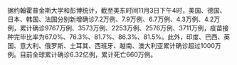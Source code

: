 据约翰霍普金斯大学和彭博统计，截至美东时间11月3日下午4时，美国、德国、日本、韩国、法国分别新增确诊7.2万例、7.9万例、6.7万例、4.3万例、4.2万例，累计确诊9767万例、3573万例、2253万例、2576万例、3711万例，疫苗接种完毕比率为67.0%、76.3%、81.7%、86.3%、81.5%。此外，印度、巴西、英国、意大利、俄罗斯、土耳其、西班牙、越南、澳大利亚累计确诊超过1000万例。目前全球累计确诊6.32亿例，累计死亡660万例。